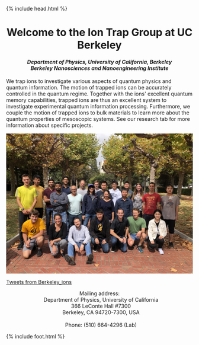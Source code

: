 {% include head.html %}

<div id="mainText">
<div align="center">
	<h1>Welcome to the Ion Trap Group at UC Berkeley</h1>
	<h4><i>Department of Physics, University of California, Berkeley<br/>
	Berkeley Nanosciences and Nanoengineering Institute</i></h4>
</div>
<p>
	We trap ions to investigate various aspects of quantum physics and quantum information. The motion of trapped ions can be accurately controlled in the quantum regime. Together with the ions' excellent quantum memory capabilities, trapped ions are thus an excellent system to investigate experimental quantum information  processing. Furthermore, we couple the motion of trapped ions to bulk materials to learn more about the quantum properties of mesoscopic systems. See our
	research tab for more information about specific projects.
</p>

<!--
<p>
We have a limited number of undergraduate research positions available! If you are interested, please send your CV and transcript to Hartmut Haeffner (hhaeffner@berkeley.edu).
</p>
-->

<div align="center">
	<IMG src="members/pics/group_photo_2019_lowres.jpg" align="middle" width="600px">
</div>

<p>
	<a class="twitter-timeline" data-width="650" data-height="1000" data-dnt="true" data-theme="light" href="https://twitter.com/Berkeley_ions?ref_src=twsrc%5Etfw">
		Tweets from Berkeley_ions
	</a>
	<script async src="https://platform.twitter.com/widgets.js" charset="utf-8"></script>
</p>

<div id="contactInfo" align="center">
	<p>
		Mailing address:<br>
		&nbsp;&nbsp;Department of Physics, University of California<br>
		&nbsp;&nbsp;366 LeConte Hall #7300<br>
		&nbsp;&nbsp;Berkeley, CA 94720-7300, USA<br><br>
		&nbsp;&nbsp;Phone: (510) 664-4296  (Lab)
	</p>
</div>

</div>

<!-- <div id="rightLogos">
	<a href="http://berkeley.edu" target="_blank"><IMG src="images/UCB-logo.gif" width="100" border="0"></a>
	<a href="http://ciqc.berkeley.edu/" target="_blank"><IMG src="images/CIQC-logo.png" width="300" border="0" ></a>
	<a href="http://nano.berkeley.edu/welcome/welcome.html" target="_blank"><IMG src="images/BNNI-logo.jpg" width="100" border="0"></a>
</div> -->

{% include foot.html %}